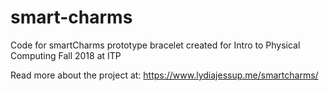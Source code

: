 # smart-charms
Code for smartCharms prototype bracelet created for Intro to Physical Computing Fall 2018 at ITP

Read more about the project at: https://www.lydiajessup.me/smartcharms/


